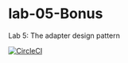 # lab-05-Bonus
Lab 5: The adapter design pattern

[![CircleCI](https://dl.circleci.com/status-badge/img/gh/AbdurahmanAlharbi/lab-05-Bonus/tree/main.svg?style=svg)](https://dl.circleci.com/status-badge/redirect/gh/AbdurahmanAlharbi/lab-05-Bonus/tree/main)
